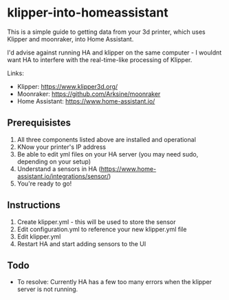 # klipper-into-homeassistant

This is a simple guide to getting data from your 3d printer, which uses Klipper and moonraker, into Home Assistant.

I'd advise against running HA and klipper on the same computer - I wouldnt want HA to interfere with the real-time-like processing of Klipper.

Links:
* Klipper: https://www.klipper3d.org/
* Moonraker: https://github.com/Arksine/moonraker
* Home Assistant: https://www.home-assistant.io/

## Prerequisistes

1) All three components listed above are installed and operational
2) KNow your printer's IP address
3) Be able to edit yml files on your HA server (you may need sudo, depending on your setup)
4) Understand a sensors in HA (https://www.home-assistant.io/integrations/sensor/)
5) You're ready to go!

## Instructions

1) Create klipper.yml - this will be used to store the sensor
2) Edit configuration.yml to reference your new klipper.yml file
3) Edit klipper.yml
4) Restart HA and start adding sensors to the UI

## Todo

* To resolve: Currently HA has a few too many errors when the klipper server is not running.
